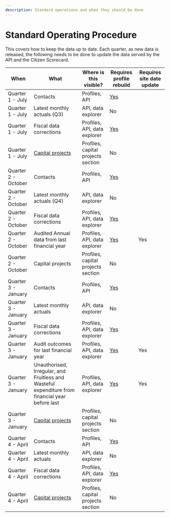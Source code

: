 ```yaml
---
description: Standard operations and when they should be done
---
```


# Standard Operating Procedure

This covers how to keep the data up to date. Each quarter, as new data is released, the following needs to be done to update the data served by the API and the Citizen Scorecard.

| When                | What                                                                                            | Where is this visible?             | Requires profile rebuild                                                     | Requires site date update |
| ------------------- | ----------------------------------------------------------------------------------------------- | ---------------------------------- | ---------------------------------------------------------------------------- | ------------------------- |
| Quarter 1 - July    | Contacts                                                                                        | Profiles, API                      | [Yes](geographies-and-profile-compilation.md#compiling-municipal-profiles-1) |                           |
| Quarter 1 - July    | Latest monthly actuals (Q3)                                                                     | API, data explorer                 | No                                                                           |                           |
| Quarter 1 - July    | Fiscal data corrections                                                                         | Profiles, API, data explorer       | [Yes](geographies-and-profile-compilation.md#compiling-municipal-profiles-1) |                           |
| Quarter 1 - July    | [Capital projects](capital-projects.md)                                                         | Profiles, capital projects section | No                                                                           |                           |
| Quarter 2 - October | Contacts                                                                                        | Profiles, API                      | [Yes](geographies-and-profile-compilation.md#compiling-municipal-profiles-1) |                           |
| Quarter 2 - October | Latest monthly actuals (Q4)                                                                     | API, data explorer                 | No                                                                           |                           |
| Quarter 2 - October | Fiscal data corrections                                                                         | Profiles, API, data explorer       | [Yes](geographies-and-profile-compilation.md#compiling-municipal-profiles-1) |                           |
| Quarter 2 - October | Audited Annual data from last financial year                                                    | Profiles, API, data explorer       | [Yes](geographies-and-profile-compilation.md#compiling-municipal-profiles-1) | Yes                       |
| Quarter 2 - October | Capital projects                                                                                | Profiles, capital projects section | No                                                                           |                           |
| Quarter 3 - January | Contacts                                                                                        | Profiles, API                      | [Yes](geographies-and-profile-compilation.md#compiling-municipal-profiles-1) |                           |
| Quarter 3 - January | Latest monthly actuals                                                                          | API, data explorer                 | No                                                                           |                           |
| Quarter 3 - January | Fiscal data corrections                                                                         | Profiles, API, data explorer       | [Yes](geographies-and-profile-compilation.md#compiling-municipal-profiles-1) |                           |
| Quarter 3 - January | Audit outcomes for last financial year                                                          | Profiles, API, data explorer       | [Yes](geographies-and-profile-compilation.md#compiling-municipal-profiles-1) | Yes                       |
| Quarter 3 - January | Unauthorised, Irregular, and Fruitless and Wasteful expenditure from financial year before last | Profiles, API, data explorer       | [Yes](geographies-and-profile-compilation.md#compiling-municipal-profiles-1) | Yes                       |
| Quarter 3 - January | [Capital projects](capital-projects.md)                                                         | Profiles, capital projects section | No                                                                           |                           |
| Quarter 4 - April   | Contacts                                                                                        | Profiles, API                      | [Yes](geographies-and-profile-compilation.md#compiling-municipal-profiles-1) |                           |
| Quarter 4 - April   | Latest monthly actuals                                                                          | API, data explorer                 | No                                                                           |                           |
| Quarter 4 - April   | Fiscal data corrections                                                                         | Profiles, API, data explorer       | [Yes](geographies-and-profile-compilation.md#compiling-municipal-profiles-1) |                           |
| Quarter 4 - April   | [Capital projects](capital-projects.md)                                                         | Profiles, capital projects section | No                                                                           |                           |

